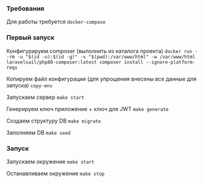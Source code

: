 ### Требования
Для работы требуется `docker-compose`
### Первый запуск
Конфигурируем composer (выполнить из каталога проекта) `docker run --rm -u "$(id -u):$(id -g)" -v "$(pwd):/var/www/html" -w /var/www/html laravelsail/php80-composer:latest composer install --ignore-platform-reqs`

Копируем файл конфигурации (для упрощения внесены все данные для запуска) `copy-env`

Запускаем сервер `make start`

Генерируем ключ приложение + ключ для JWT `make generate`

Создаем структуру DB `make migrate`

Заполняем DB `make seed`
### Запуск
Запускаем окружение `make start`

Останавливаем окружение `make stop`

